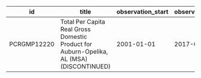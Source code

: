 | id          | title                                                                                    | observation_start   | observation_end   |
|-------------|------------------------------------------------------------------------------------------|---------------------|-------------------|
| PCRGMP12220 | Total Per Capita Real Gross Domestic Product for Auburn-Opelika, AL (MSA) (DISCONTINUED) | 2001-01-01          | 2017-01-01        |